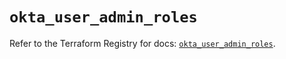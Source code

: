 # `okta_user_admin_roles`

Refer to the Terraform Registry for docs: [`okta_user_admin_roles`](https://registry.terraform.io/providers/okta/okta/4.14.1/docs/resources/user_admin_roles).
